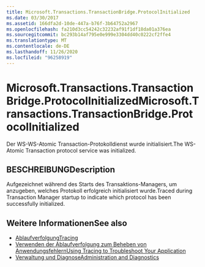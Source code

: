 ```yaml
---
title: Microsoft.Transactions.TransactionBridge.ProtocolInitialized
ms.date: 03/30/2017
ms.assetid: 166dfa2d-10de-447a-b76f-3b64752a2967
ms.openlocfilehash: fa210d3cc54242c32232af91f1df18da01a376ea
ms.sourcegitcommit: bc293b14af795e0e999e3304dd40c0222cf2ffe4
ms.translationtype: MT
ms.contentlocale: de-DE
ms.lasthandoff: 11/26/2020
ms.locfileid: "96258919"
---
```

# <a name="microsofttransactionstransactionbridgeprotocolinitialized"></a><span data-ttu-id="edcae-102">Microsoft.Transactions.TransactionBridge.ProtocolInitialized</span><span class="sxs-lookup"><span data-stu-id="edcae-102">Microsoft.Transactions.TransactionBridge.ProtocolInitialized</span></span>

<span data-ttu-id="edcae-103">Der WS-WS-Atomic Transaction-Protokolldienst wurde initialisiert.</span><span class="sxs-lookup"><span data-stu-id="edcae-103">The WS-Atomic Transaction protocol service was initialized.</span></span>  
  
## <a name="description"></a><span data-ttu-id="edcae-104">BESCHREIBUNG</span><span class="sxs-lookup"><span data-stu-id="edcae-104">Description</span></span>  

 <span data-ttu-id="edcae-105">Aufgezeichnet während des Starts des Transaktions-Managers, um anzugeben, welches Protokoll erfolgreich initialisiert wurde.</span><span class="sxs-lookup"><span data-stu-id="edcae-105">Traced during Transaction Manager startup to indicate which protocol has been successfully initialized.</span></span>  
  
## <a name="see-also"></a><span data-ttu-id="edcae-106">Weitere Informationen</span><span class="sxs-lookup"><span data-stu-id="edcae-106">See also</span></span>

- [<span data-ttu-id="edcae-107">Ablaufverfolgung</span><span class="sxs-lookup"><span data-stu-id="edcae-107">Tracing</span></span>](index.md)
- [<span data-ttu-id="edcae-108">Verwenden der Ablaufverfolgung zum Beheben von Anwendungsfehlern</span><span class="sxs-lookup"><span data-stu-id="edcae-108">Using Tracing to Troubleshoot Your Application</span></span>](using-tracing-to-troubleshoot-your-application.md)
- [<span data-ttu-id="edcae-109">Verwaltung und Diagnose</span><span class="sxs-lookup"><span data-stu-id="edcae-109">Administration and Diagnostics</span></span>](../index.md)
